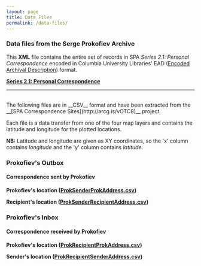 ```yaml
---
layout: page
title: Data Files
permalink: /data-files/
---
```


### Data files from the Serge Prokofiev Archive

This __XML__ file contains the entire set of records in SPA _Series 2.1: Personal Correspondence_ encoded in Columbia University Libraries' EAD ([Encoded Archival Description](https://www.loc.gov/rr/ead/)) format.

[__Series 2.1: Personal Correspondence__](../textfiles/xml/Series2.1.xml)

---

<br/>
The following files are in __CSV__ format and have been extracted from the __[SPA Correspondence Sites](http://arcg.is/vOTC8)__ project.

Each file is a data transfer from one of the four map layers and contains the latitude and longitude for the plotted locations.

__NB:__ Latitude and longitude are given as XY coordinates, so the 'x' column contains _longitude_ and the 'y' column contains _latitude_.

### Prokofiev's Outbox
#### Correspondence sent by Prokofiev

__Prokofiev's location ([ProkSenderProkAddress.csv](../textfiles/csv/ProkSenderProkAddress.csv))__

__Recipient's location ([ProkSenderRecipientAddress.csv](../textfiles/csv/ProkSenderRecipientAddress.csv))__

### Prokofiev's Inbox
#### Correspondence received by Prokofiev

__Prokofiev's location ([ProkRecipientProkAddress.csv](../textfiles/csv/ProkRecipientProkAddress.csv))__

__Sender's location ([ProkRecipientSenderAddress.csv](../textfiles/csv/ProkRecipientSenderAddress.csv))__
